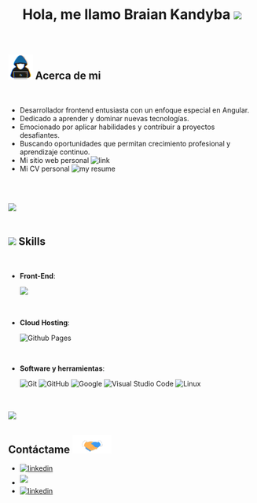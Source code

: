 
<h1 align="center"><b>Hola, me llamo Braian Kandyba </b><img src="https://media.giphy.com/media/hvRJCLFzcasrR4ia7z/giphy.gif" width="35"></h1>
<!--  -->

<br>

## <picture><img src = "https://github.com/0xAbdulKhalid/0xAbdulKhalid/raw/main/assets/mdImages/about_me.gif" width = 50px></picture> **Acerca de mi**

<br>

- Desarrollador frontend entusiasta con un enfoque especial en Angular.
- Dedicado a aprender y dominar nuevas tecnologías.
- Emocionado por aplicar habilidades y contribuir a proyectos desafiantes.
- Buscando oportunidades que permitan crecimiento profesional y aprendizaje continuo.
- Mi sitio web personal ![link](https://portfolio-angular-mocha.vercel.app/)
- Mi CV personal ![my resume](https://drive.google.com/file/d/1bFHtOQ0tR4UfntwfHd-bTFGpv2D3qbMI/view?usp=sharing)

<br><br>

<img src="https://user-images.githubusercontent.com/73097560/115834477-dbab4500-a447-11eb-908a-139a6edaec5c.gif"><br><br>

## <img src="https://media2.giphy.com/media/QssGEmpkyEOhBCb7e1/giphy.gif?cid=ecf05e47a0n3gi1bfqntqmob8g9aid1oyj2wr3ds3mg700bl&rid=giphy.gif" width ="25"><b> Skills</b>
<br>

<p align="center">

   
- **Front-End**:
    <p>
  <a href="https://skillicons.dev">
    <img src="https://skillicons.dev/icons?i=html,css,js,ts,angular,sass,bootstrap,tailwind" />
  </a>
   </p>

<br>

- **Cloud Hosting**:



    ![Github Pages](https://img.shields.io/badge/GitHub%20Pages-%23327FC7.svg?style=for-the-badge&logo=github&logoColor=white)
    
<br>

- **Software y herramientas**:

    ![Git](https://img.shields.io/badge/git-%23F05033.svg?style=for-the-badge&logo=git&logoColor=white)
    ![GitHub](https://img.shields.io/badge/github-%23121011.svg?style=for-the-badge&logo=github&logoColor=white)
    ![Google](https://img.shields.io/badge/google-%234285F4.svg?style=for-the-badge&logo=google&logoColor=white)
    ![Visual Studio Code](https://img.shields.io/badge/Visual%20Studio%20Code-0078d7.svg?style=for-the-badge&logo=visual-studio-code&logoColor=white)
    ![Linux](https://img.shields.io/badge/Linux-FCC624?style=for-the-badge&logo=linux&logoColor=black) 

<br>

<br>
<img src="https://user-images.githubusercontent.com/73097560/115834477-dbab4500-a447-11eb-908a-139a6edaec5c.gif">

## <b> Contáctame </b><img src="https://github.com/0xAbdulKhalid/0xAbdulKhalid/raw/main/assets/mdImages/handshake.gif" width ="80">

<ul>

<li>
<a href="https://www.linkedin.com/in/braian-ivan-a7621021a/" target="_blank">
<img src="https://img.shields.io/badge/linkedin:  Braian Kandyba-%2300acee.svg?color=405DE6&style=for-the-badge&logo=linkedin&logoColor=white" alt=linkedin style="margin-bottom: 5px;"/>
</a>
</li>


<li>
<img src="https://img.shields.io/badge/gmail:  braiankandy23@gmail.com-%23EA4335.svg?style=for-the-badge&logo=gmail&logoColor=white" t=mail style="margin-bottom: 5px;" />
</li>

<li>
<a href="https://api.whatsapp.com/send?phone=541140579003" target="_blank">
<img src="https://img.shields.io/badge/whatsapp:  Celular-%2300acee.svg?color=128c7e&style=for-the-badge&logo=whatsapp&logoColor=green" alt=linkedin style="margin-bottom: 5px;"/>
</a>
</li>

	
</ul>
</div>

<br>




